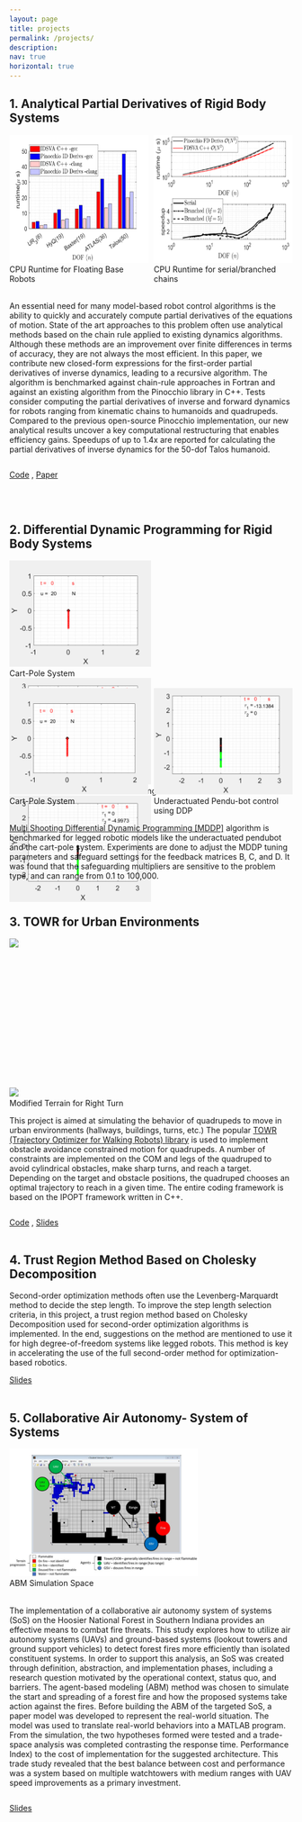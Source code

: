 ```yaml
---
layout: page
title: projects
permalink: /projects/
description: 
nav: true
horizontal: true
---
```


## 1. Analytical Partial Derivatives of Rigid Body Systems


<div style="display:flex">
     <div style="flex:1;padding-right:5px;">
         <img src="/assets/img/DDP_images/arxiv1.png" style="height:6cm;" class="center">
             <figcaption>  CPU Runtime for Floating Base Robots</figcaption>     
    </div>
     <div style="flex:1;padding-left:5px;">
        <img src="/assets/img/DDP_images/arxiv2.png" style="height:6cm;" class="center">
           <figcaption>  CPU Runtime for serial/branched chains</figcaption>   
     </div>
</div>
<br>

<div style="display:inline-block;vertical-align: middle;">

 An essential need for many model-based robot control algorithms is the ability to quickly and accurately compute partial derivatives of the equations of motion. State of the art approaches to this problem often use analytical methods based on the chain rule applied to existing dynamics algorithms. Although these methods are an improvement over finite differences in terms of accuracy, they are not always the most efficient. In this paper, we contribute new closed-form expressions for the first-order partial derivatives of inverse dynamics, leading to a recursive algorithm. The algorithm is benchmarked against chain-rule approaches in Fortran and against an existing algorithm from the Pinocchio library in C++. Tests consider computing the partial derivatives of inverse and forward dynamics for robots ranging from kinematic chains to humanoids and quadrupeds. Compared to the previous open-source Pinocchio implementation, our new analytical results uncover a key computational restructuring that enables efficiency gains. Speedups of up to 1.4x are reported for calculating the partial derivatives of inverse dynamics for the 50-dof Talos humanoid.
</div>

 [Code](https://github.com/shubhamsingh91/pinocchio) , [Paper](https://arxiv.org/abs/2105.05102)
 
<br>
<br>

## 2. Differential Dynamic Programming for Rigid Body Systems
<div id="qr" style="display:inline-block; min-width:2.2cm; height:6cm; align: center;vertical-align: middle;" >
    <div class="row">
        <div class="column">
            <img src="/assets/img/DDP_images/cartpole.gif" style="height:5cm;">
            <figcaption>Cart-Pole System</figcaption>
        </div>
        <div class="column">
            <img src="/assets/img/DDP_images/pendu1.gif" style="height:5cm;">
            <figcaption>Underactuated Pendu-bot control using DDP </figcaption>
        </div>
        <div class="column">
            <img src="/assets/img/DDP_images/pendu2.gif" style="height:5cm;">
        </div>
    </div>
</div>

<div style="display:flex">
     <div style="flex:1;padding-right:5px;">
            <img src="/assets/img/DDP_images/cartpole.gif" style="height:5cm;">
            <figcaption>Cart-Pole System</figcaption>
      </div>       
     <div style="flex:1;padding-left:5px;">
            <img src="/assets/img/DDP_images/pendu1.gif" style="height:5cm;">
            <figcaption>Underactuated Pendu-bot control using DDP </figcaption>
      </div>            
</div>

<div style="display:inline-block;vertical-align: middle;">

 <a href="https://www.sciencedirect.com/science/article/pii/S0094576519314705"> Multi Shooting Differential Dynamic Programming [MDDP]</a> algorithm is benchmarked for legged robotic models like the underactuated pendubot and the cart-pole system. Experiments are done to adjust the MDDP tuning parameters and safeguard settings for the feedback matrices B, C, and D. It was found that the safeguarding multipliers are sensitive to the problem type, and can range from 0.1 to 100,000.

</div>


<br>
<br>

## 3. TOWR for Urban Environments



<div id="qr" style="display:inline-block; min-width:2.2cm; height:7cm; align: center;vertical-align: middle;" >
    <div class="row">
        <div class="column">
            <img src="/assets/img/TOWR_images/turns.gif" style="height:6cm;">
        </div>
    </div>
</div>

<div style="display:flex">
     <div style="flex:1;padding-right:5px;">
            <img src="/assets/img/TOWR_images/turns.gif" style="height:6cm;">
            <figcaption>Modified Terrain for Right Turn</figcaption>
      </div>                
</div>


<div style="display:inline-block;vertical-align: middle;">

This project is aimed at simulating the behavior of quadrupeds to move in urban environments (hallways, buildings, turns, etc.) The popular <a href="https://github.com/ethz-adrl/ifopt">TOWR (Trajectory Optimizer for Walking Robots) library</a> is used to implement obstacle avoidance constrained motion for quadrupeds. A number of constraints are implemented on the COM and legs of the quadruped to avoid cylindrical obstacles, make sharp turns, and reach a target. Depending on the target and obstacle positions, the quadruped chooses an optimal trajectory to reach in a given time. The entire coding framework is based on the IPOPT framework written in C++.

</div>

[Code](https://github.com/shubhamsingh91/ASE_389proj) ,      [Slides](https://docs.google.com/presentation/d/1Kq6bykrTViuv7eVQTOppSFoD8zX2M3X8gUIvukkM-2Q/edit#slide=id.p1)
<br>
<br>

## 4. Trust Region Method Based on Cholesky Decomposition


Second-order optimization methods often use the Levenberg-Marquardt method to decide the step length. To improve the step length selection criteria, in this project, a trust region method based on Cholesky Decomposition used for second-order optimization algorithms is implemented. In the end, suggestions on the method are mentioned to use it for high degree-of-freedom systems like legged robots. This method is key in accelerating the use of the full second-order method for optimization-based robotics.

[Slides](https://utexas.app.box.com/s/bccafh8wlntmo6qg7zzdijjgbtiy2qn7)
<br>
<br>


## 5. Collaborative Air Autonomy- System of Systems



<div id="qr" style="display:inline-block; min-width:2.2cm; height:7cm; align: center;vertical-align: middle;" >
    <div class="row">
        <div class="column">
            <img src="/assets/img/DDP_images/sos.png" style="height:6cm;">
              <figcaption>ABM Simulation Space </figcaption>
        </div>
    </div>
</div>
<div style="display:inline-block;vertical-align: middle;">

The implementation of a collaborative air autonomy system of systems (SoS) on the Hoosier National Forest in Southern Indiana provides an effective means to combat fire threats. This study explores how to utilize air autonomy systems (UAVs) and ground-based systems (lookout towers and ground support vehicles) to detect forest fires more efficiently than isolated constituent systems. In order to support this analysis, an SoS was created through definition, abstraction, and implementation phases, including a research question motivated by the operational context, status quo, and barriers. The agent-based modeling (ABM) method was chosen to simulate the start and spreading of a forest fire and how the proposed systems take action against the fires. Before building the ABM of the targeted SoS, a paper model was developed to represent the real-world situation. The model was used to translate real-world behaviors into a MATLAB program. From the simulation, the two hypotheses formed were tested and a trade-space analysis was completed contrasting the response time. Performance Index) to the cost of implementation for the suggested architecture. This trade study revealed that the best balance between cost and performance was a system based on multiple watchtowers with medium ranges with UAV speed improvements as a primary investment.

</div>

 [Slides](https://utexas.app.box.com/file/868204735145?s=cwhaqp1qgtnvobqoxv54cpnjwg433s58)